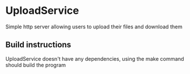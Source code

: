 # UploadService

Simple http server allowing users to upload their files and download them

## Build instructions

UploadService doesn't have any dependencies, using the make command should build the program
